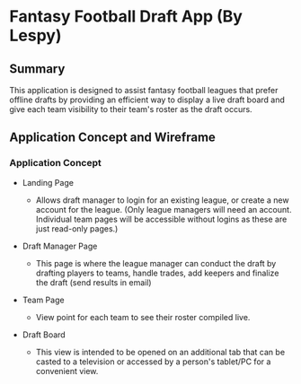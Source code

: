 # Fantasy Football Draft App (By Lespy)

## Summary

This application is designed to assist fantasy football leagues that prefer offline drafts by providing an efficient way to display a live draft board and give each team visibility to their team's roster as the draft occurs.

## Application Concept and Wireframe

### Application Concept

- Landing Page

  - Allows draft manager to login for an existing league, or create a new account for the league. (Only league managers will need an account. Individual team pages will be accessible without logins as these are just read-only pages.)

- Draft Manager Page

  - This page is where the league manager can conduct the draft by drafting players to teams, handle trades, add keepers and finalize the draft (send results in email)

- Team Page

  - View point for each team to see their roster compiled live.

- Draft Board
  - This view is intended to be opened on an additional tab that can be casted to a television or accessed by a person's tablet/PC for a convenient view.
